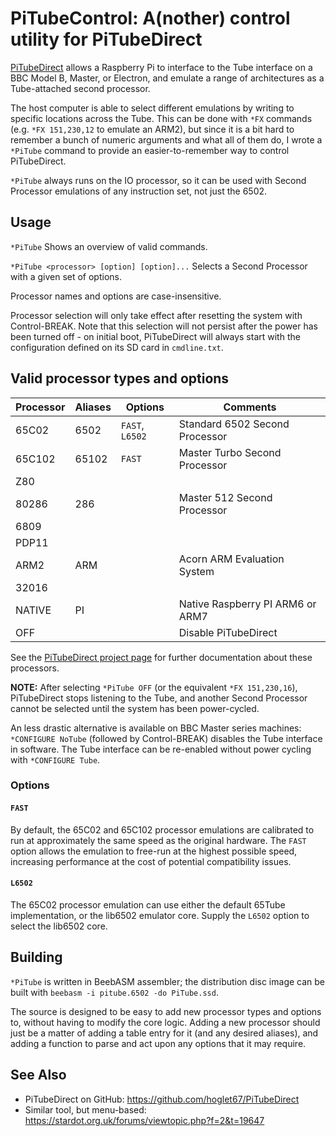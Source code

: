 # PiTubeControl: A(nother) control utility for PiTubeDirect

[PiTubeDirect](https://github.com/hoglet67/PiTubeDirect) allows a Raspberry Pi
to interface to the Tube interface on a BBC Model B, Master, or Electron, and
emulate a range of architectures as a Tube-attached second processor.

The host computer is able to select different emulations by writing to specific
locations across the Tube. This can be done with `*FX` commands (e.g. `*FX
151,230,12` to emulate an ARM2), but since it is a bit hard to remember a bunch
of numeric arguments and what all of them do, I wrote a `*PiTube` command to
provide an easier-to-remember way to control PiTubeDirect.

`*PiTube` always runs on the IO processor, so it can be used with Second
Processor emulations of any instruction set, not just the 6502.

## Usage

`*PiTube`
Shows an overview of valid commands.

`*PiTube <processor> [option] [option]...`
Selects a Second Processor with a given set of options.

Processor names and options are case-insensitive.

Processor selection will only take effect after resetting the system with
Control-BREAK. Note that this selection will not persist after the power has
been turned off - on initial boot, PiTubeDirect will always start with the
configuration defined on its SD card in `cmdline.txt`.

## Valid processor types and options

| Processor | Aliases | Options         | Comments                         |
|-----------|---------|-----------------|----------------------------------|
| 65C02     | 6502    | `FAST`, `L6502` | Standard 6502 Second Processor   |
| 65C102    | 65102   | `FAST`          | Master Turbo Second Processor    |
| Z80       |         |                 |                                  |
| 80286     | 286     |                 | Master 512 Second Processor      |
| 6809      |         |                 |                                  |
| PDP11     |         |                 |                                  |
| ARM2      | ARM     |                 | Acorn ARM Evaluation System      |
| 32016     |         |                 |                                  |
| NATIVE    | PI      |                 | Native Raspberry PI ARM6 or ARM7 |
| OFF       |         |                 | Disable PiTubeDirect             |

See the [PiTubeDirect project page](https://github.com/hoglet67/PiTubeDirect)
for further documentation about these processors.

**NOTE:** After selecting `*PiTube OFF` (or the equivalent `*FX 151,230,16`),
PiTubeDirect stops listening to the Tube, and another Second Processor cannot be
selected until the system has been power-cycled.

An less drastic alternative is available on BBC Master series machines:
`*CONFIGURE NoTube` (followed by Control-BREAK) disables the Tube interface in
software. The Tube interface can be re-enabled without power cycling with
`*CONFIGURE Tube`.

### Options

#### `FAST`

By default, the 65C02 and 65C102 processor emulations are calibrated to run at
approximately the same speed as the original hardware. The `FAST` option allows
the emulation to free-run at the highest possible speed, increasing performance
at the cost of potential compatibility issues.

#### `L6502`

The 65C02 processor emulation can use either the default 65Tube implementation,
or the lib6502 emulator core. Supply the `L6502` option to select the lib6502
core.

## Building

`*PiTube` is written in BeebASM assembler; the distribution disc image can be
built with `beebasm -i pitube.6502 -do PiTube.ssd`.

The source is designed to be easy to add new processor types and options to,
without having to modify the core logic. Adding a new processor should just be a
matter of adding a table entry for it (and any desired aliases), and adding a
function to parse and act upon any options that it may require.

## See Also

* PiTubeDirect on GitHub: https://github.com/hoglet67/PiTubeDirect
* Similar tool, but menu-based: https://stardot.org.uk/forums/viewtopic.php?f=2&t=19647
